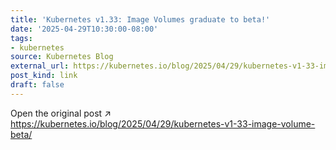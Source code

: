 ```yaml
---
title: 'Kubernetes v1.33: Image Volumes graduate to beta!'
date: '2025-04-29T10:30:00-08:00'
tags:
- kubernetes
source: Kubernetes Blog
external_url: https://kubernetes.io/blog/2025/04/29/kubernetes-v1-33-image-volume-beta/
post_kind: link
draft: false
---
```

Open the original post ↗ https://kubernetes.io/blog/2025/04/29/kubernetes-v1-33-image-volume-beta/
